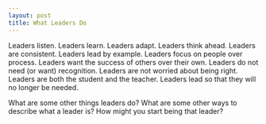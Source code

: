```yaml
---
layout: post
title: What Leaders Do
---
```


Leaders listen. Leaders learn. Leaders adapt. Leaders think ahead. Leaders are consistent. Leaders lead by example. Leaders focus on people over process. Leaders want the success of others over their own. Leaders do not need (or want) recognition. Leaders are not worried about being right. Leaders are both the student and the teacher. Leaders lead so that they will no longer be needed.

What are some other things leaders do? What are some other ways to describe what a leader is? How might you start being that leader?